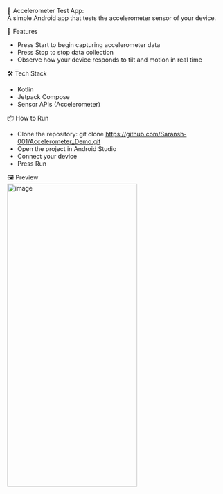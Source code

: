 📱 Accelerometer Test App:  
    A simple Android app that tests the accelerometer sensor of your device.  


🚀 Features
- Press Start to begin capturing accelerometer data
- Press Stop to stop data collection
- Observe how your device responds to tilt and motion in real time


🛠️ Tech Stack
- Kotlin
- Jetpack Compose 
- Sensor APIs (Accelerometer)


📦 How to Run
- Clone the repository:
git clone https://github.com/Saransh-001/Accelerometer_Demo.git
- Open the project in Android Studio
- Connect your device
- Press Run


🖼️ Preview   
<img width="300" height="700" alt="image" src="https://github.com/user-attachments/assets/029e59ca-3094-4e17-bf05-2ddf382c4726" />


